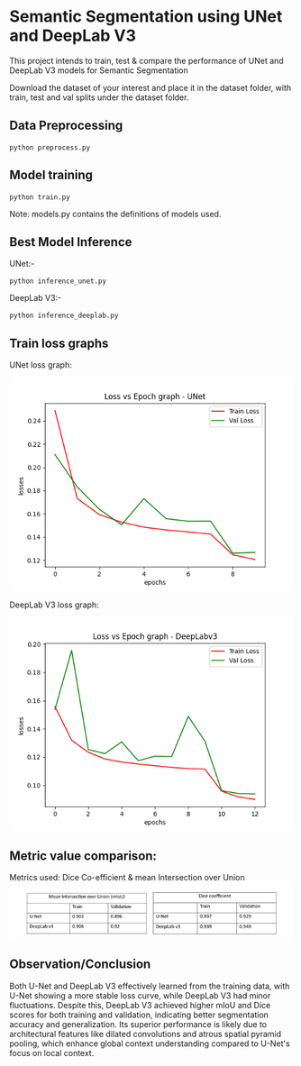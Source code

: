 # Semantic Segmentation using UNet and DeepLab V3

This project intends to train, test & compare the performance of UNet and DeepLab V3 models for Semantic Segmentation

Download the dataset of your interest and place it in the dataset folder,
with train, test and val splits under the dataset folder.

## Data Preprocessing

```
python preprocess.py
```

## Model training

```
python train.py
```
Note: models.py contains the definitions of models used. 

## Best Model Inference
UNet:-
```
python inference_unet.py
```

DeepLab V3:-
```
python inference_deeplab.py
```

## Train loss graphs 
UNet loss graph:

![UNet Train & Val Loss graphs](graphs/loss-graph-unet.png)

DeepLab V3 loss graph:

![DeepLab V3 Train & Val Loss graphs](graphs/loss-graph-deeplab.png)

## Metric value comparison:
Metrics used: Dice Co-efficient & mean Intersection over Union
![Compare UNet & DeepLab V3 on metrics](graphs/metric_comparison.png)

## Observation/Conclusion

Both U-Net and DeepLab V3 effectively learned from the training data, with U-Net showing a more stable loss curve, while DeepLab V3 had minor fluctuations. Despite this, DeepLab V3 achieved higher mIoU and Dice scores for both training and validation, indicating better segmentation accuracy and generalization. Its superior performance is likely due to architectural features like dilated convolutions and atrous spatial pyramid pooling, which enhance global context understanding compared to U-Net's focus on local context.